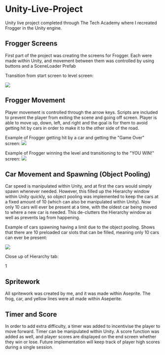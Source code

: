 # Unity-Live-Project
Unity live project completed through The Tech Academy where I recreated Frogger in the Unity engine.

## Frogger Screens
First part of the project was creating the screens for Frogger. Each were made within Unity, and movement between them was controlled by using buttons and a SceneLoader Prefab

Transition from start screen to level screen:

![](https://media.giphy.com/media/w7WZft8znYU7P13PB7/giphy.gif)

## Frogger Movement
Player movement is controlled through the arrow keys. Scripts are included to prevent the player from exiting the scene and going off screen. Player is able to move up, down, left, and right and the goal is for them to avoid getting hit by cars in order to make it to the other side of the road.

Example of Frogger getting hit by a car and getting the "Game Over" screen:
![](https://media.giphy.com/media/EQw7LUeYrOMzthoXSC/giphy.gif)

Example of Frogger winning the level and transitioning to the "YOU WIN!" screen:
![](https://media.giphy.com/media/HLIA0d91PHEc055qg1/giphy.gif)

## Car Movement and Spawning (Object Pooling)
Car speed is manipulated within Unity, and at first the cars would simply spawn whenever needed. However, this filled up the Hierarchy window within Unity quickly, so object pooling was implemented to keep the cars at a fixed amount of 10 (which can also be manipulated within Unity). Now only 10 cars will ever be present at a time, with the oldest car being moved to where a new car is needed. This de-clutters the Hierarchy window as well as prevents lag from happening. 

Example of cars spawning having a limit due to the object pooling. Shows that there are 10 preloaded car slots that can be filled, meaning only 10 cars can ever be present:

![](https://media.giphy.com/media/lCUZPNmXmsdH80sJ0w/giphy.gif)

Close up of Hierarchy tab:

1[](https://media.giphy.com/media/gR1duHqnRXNJ0UnWMH/giphy.gif)

## Spritework
All spritework was created by me, and it was made within Aseprite. The frog, car, and yellow lines were all made within Aseperite.

## Timer and Score
In order to add extra difficulty, a timer was added to incentivise the player to move forward. Timer can be manipulated within Unity. A score function was added as well, and player scores are displayed on the end screen whether they win or lose. Future implementation will keep track of player high scores during a single session.
